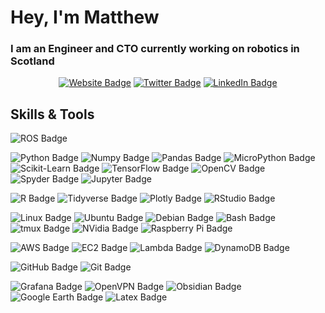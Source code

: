 # Hey, I'm Matthew

### I am an Engineer and CTO currently working on robotics in Scotland

<div align="center">

[![Website Badge](https://img.shields.io/badge/-Blog-da2c30?style=flat&logo=Google-Chrome&logoColor=white&link=https://mshields.name/)](https://mshields.name/)  <!--[![Mail Badge](https://img.shields.io/badge/-email-EA4335?style=flat&logo=GMail&logoColor=white&link=mailto:matthew.shields.1986@gmail.com)](mailto:matthew.shields.1986@gmail.com)  -->[![Twitter Badge](https://img.shields.io/badge/-@MShields_esq-1DA1F2?style=flat&labelColor=1ca0f1&logo=twitter&logoColor=white&link=https://twitter.com/MShields_esq)](https://twitter.com/MShields_esq)  [![LinkedIn Badge](https://img.shields.io/badge/-LinkedIn-0A66C2?style=flat&logo=Linkedin&logoColor=white&link=https://www.linkedin.com/in/matthew-harry-shields/)](https://www.linkedin.com/in/matthew-harry-shields/)

</div>

## Skills & Tools
![ROS Badge](https://img.shields.io/badge/-ROS-22314E?style=flat&logo=ROS&logoColor=white)

![Python Badge](https://img.shields.io/badge/-Python-3776AB?style=flat&logo=Python&logoColor=white)
![Numpy Badge](https://img.shields.io/badge/-Numpy-013243?style=flat&logo=Numpy&logoColor=white)
![Pandas Badge](https://img.shields.io/badge/-Pandas-150458?style=flat&logo=Pandas&logoColor=white)
![MicroPython Badge](https://img.shields.io/badge/-MicroPython-2B2728?style=flat&logo=MicroPython&logoColor=white)
![Scikit-Learn Badge](https://img.shields.io/badge/-Scikit%20Learn-F7931E?style=flat&logo=scikitlearn&logoColor=white)
![TensorFlow Badge](https://img.shields.io/badge/-TensorFlow-FF6F00?style=flat&logo=TensorFlow&logoColor=white)
![OpenCV Badge](https://img.shields.io/badge/-OpenCV-5C3EE8?style=flat&logo=OpenCV&logoColor=white)
![Spyder Badge](https://img.shields.io/badge/-Spyder-FF0000?style=flat&logo=Spyder%20IDE&logoColor=white)
![Jupyter Badge](https://img.shields.io/badge/-Jupyter-F37626?style=flat&logo=Jupyter&logoColor=white)

![R Badge](https://img.shields.io/badge/-R-276DC3?style=flat&logo=R&logoColor=white)
![Tidyverse Badge](https://img.shields.io/badge/-Tidyverse-1A162D?style=flat&logo=Tidyverse&logoColor=white)
![Plotly Badge](https://img.shields.io/badge/-Plotly-3F4F75?style=flat&logo=Plotly&logoColor=white)
![RStudio Badge](https://img.shields.io/badge/-RStudio-75AADB?style=flat&logo=RStudio&logoColor=white)

![Linux Badge](https://img.shields.io/badge/-Linux-FCC624?style=flat&logo=Linux&logoColor=white)
![Ubuntu Badge](https://img.shields.io/badge/-Ubuntu-E95420?style=flat&logo=Ubuntu&logoColor=white)
![Debian Badge](https://img.shields.io/badge/-Debian-A81D33?style=flat&logo=Debian&logoColor=white)
![Bash Badge](https://img.shields.io/badge/-Bash-4EAA25?style=flat&logo=GNU%20Bash&logoColor=white)
![tmux Badge](https://img.shields.io/badge/-tmux-1BB91F?style=flat&logo=tmux&logoColor=white)
![NVidia Badge](https://img.shields.io/badge/-NVidia-76B900?style=flat&logo=NVidia&logoColor=white)
![Raspberry Pi Badge](https://img.shields.io/badge/-Raspberry%20Pi-A22846?style=flat&logo=Raspberry%20Pi&logoColor=white)

![AWS Badge](https://img.shields.io/badge/-AWS-232F3E?style=flat&logo=Amazon%20AWS&logoColor=white)
![EC2 Badge](https://img.shields.io/badge/-EC2-FF9900?style=flat&logo=Amazon%20EC2&logoColor=white)
![Lambda Badge](https://img.shields.io/badge/-Lambda-FF9900?style=flat&logo=AWS%20Lambda&logoColor=white)
![DynamoDB Badge](https://img.shields.io/badge/-DynamoDB-4053D6?style=flat&logo=Amazon%20DynamoDB&logoColor=white)

![GitHub Badge](https://img.shields.io/badge/-GitHub-181717?style=flat&logo=GitHub&logoColor=white)
![Git Badge](https://img.shields.io/badge/-Git-F05032?style=flat&logo=Git&logoColor=white)

![Grafana Badge](https://img.shields.io/badge/-Grafana-F46800?style=flat&logo=Grafana&logoColor=white)
![OpenVPN Badge](https://img.shields.io/badge/-OpenVPN-EA7E20?style=flat&logo=OpenVPN&logoColor=white)
![Obsidian Badge](https://img.shields.io/badge/-Obsidian-483699?style=flat&logo=Obsidian&logoColor=white)
![Google Earth Badge](https://img.shields.io/badge/-Google%20Earth-4285F4?style=flat&logo=Google%20Earth&logoColor=white)
![Latex Badge](https://img.shields.io/badge/-Latex-008080?style=flat&logo=latex&logoColor=white)

<!--
**MShields1986/MShields1986** is a ✨ _special_ ✨ repository because its `README.md` (this file) appears on your GitHub profile.

Here are some ideas to get you started:

- 🔭 I’m currently working on ...
- 🌱 I’m currently learning ...
- 👯 I’m looking to collaborate on ...
- 🤔 I’m looking for help with ...
- 💬 Ask me about ...
- 📫 How to reach me: ...
- 😄 Pronouns: ...
- ⚡ Fun fact: ...
-->
